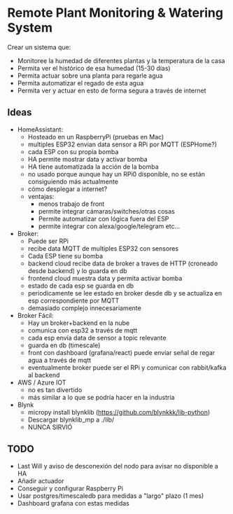 # Remote Plant Monitoring & Watering System
Crear un sistema que:
- Monitoree la humedad de diferentes plantas y la temperatura de la casa
- Permita ver el histórico de esa humedad (15-30 días)
- Permita actuar sobre una planta para regarle agua
- Permita automatizar el regado de esta agua
- Permita ver y actuar en esto de forma segura a través de internet

## Ideas
- HomeAssistant:
    - Hosteado en un RaspberryPi (pruebas en Mac)
    - multiples ESP32 envian data sensor a RPi por MQTT (ESPHome?)
    - cada ESP con su propia bomba
    - HA permite mostrar data y activar bomba
    - HA tiene automatizada la acción de la bomba
    - no usado porque aunque hay un RPi0 disponible, no se están consiguiendo más actualmente
    - cómo desplegar a internet?
    - ventajas:
        - menos trabajo de front
        - permite integrar cámaras/switches/otras cosas
        - Permite automatizar con lógica fuera del ESP
        - permite integrar con alexa/google/telegram etc...
- Broker:
    - Puede ser RPi
    - recibe data MQTT de multiples ESP32 con sensores
    - Cada ESP tiene su bomba
    - backend cloud recibe data de broker a traves de HTTP (croneado desde backend) y lo guarda en db
    - frontend cloud muestra data y permita activar bomba
    - estado de cada esp se guarda en db
    - periodicamente se lee estado en broker desde db y se actualiza en esp correspondiente por MQTT
    - demasiado complejo innecesariamente
- Broker Fácil:
    - Hay un broker+backend en la nube
    - comunica con esp32 a través de mqtt
    - cada esp envía data de sensor a topic relevante
    - guarda en db (timescale)
    - front con dashboard (grafana/react) puede enviar señal de regar agua a través de mqtt
    - eventualmente broker puede ser el RPi y comunicar con rabbit/kafka al backend 
- AWS / Azure IOT
    - no es tan divertido
    - más similar a lo que se podría hacer en la industria
- Blynk
    - micropy install blynklib (https://github.com/blynkkk/lib-python)
    - Descargar blynklib_mp a ./lib/
    - NUNCA SIRVIÓ

## TODO
- Last Will y aviso de desconexión del nodo para avisar no disponible a HA
- Añadir actuador
- Conseguir y configurar Raspberry Pi
- Usar postgres/timescaledb para medidas a "largo" plazo (1 mes)
- Dashboard grafana con estas medidas